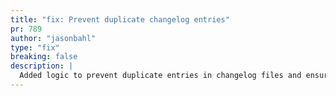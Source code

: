 ```yaml
---
title: "fix: Prevent duplicate changelog entries"
pr: 789
author: "jasonbahl"
type: "fix"
breaking: false
description: |
  Added logic to prevent duplicate entries in changelog files and ensure versions are in the correct order
---
```

